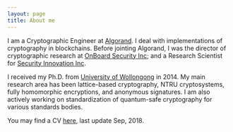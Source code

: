 ```yaml
---
layout: page
title: About me
---
```


I am a Cryptographic Engineer at [Algorand](algorand.com).
I deal with implementations of cryptography in blockchains.
Before jointing Algorand, I was the director of cryptographic
research at [OnBoard Security Inc](https://www.onboardsecurity.com/);
and a
Research Scientist for [Security Innovation Inc](https://www.securityinnovation.com/).

I received my Ph.D. from
[University of Wollongong](https://www.uow.edu.au/) in 2014.
My main research area has been lattice-based
cryptography, NTRU cryptosystems, fully homomorphic
encryptions, and anonymous signatures.
I am also actively working on standardization
of quantum-safe cryptography for various standards bodies.

You may find a CV [here](pdf/cv.pdf), last update Sep, 2018.
